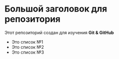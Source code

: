 # Большой заголовок для репозитория
Этот репозиторий создан для изучения **Git & GitHub**
 - Это список №1
 - Это список №2
 - Это список №3
